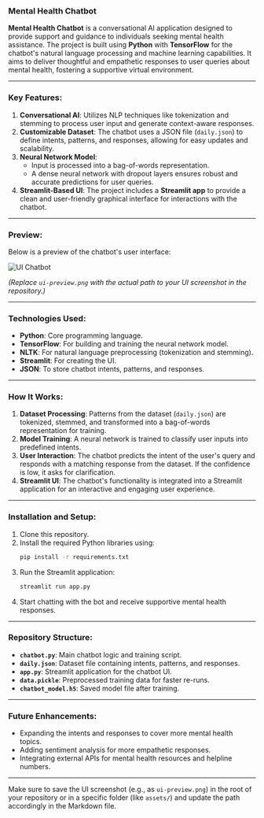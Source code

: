 ### Mental Health Chatbot

**Mental Health Chatbot** is a conversational AI application designed to provide support and guidance to individuals seeking mental health assistance. The project is built using **Python** with **TensorFlow** for the chatbot's natural language processing and machine learning capabilities. It aims to deliver thoughtful and empathetic responses to user queries about mental health, fostering a supportive virtual environment.

---

### Key Features:
1. **Conversational AI**: Utilizes NLP techniques like tokenization and stemming to process user input and generate context-aware responses.
2. **Customizable Dataset**: The chatbot uses a JSON file (`daily.json`) to define intents, patterns, and responses, allowing for easy updates and scalability.
3. **Neural Network Model**: 
   - Input is processed into a bag-of-words representation.
   - A dense neural network with dropout layers ensures robust and accurate predictions for user queries.
4. **Streamlit-Based UI**: The project includes a **Streamlit app** to provide a clean and user-friendly graphical interface for interactions with the chatbot.

---

### Preview:
Below is a preview of the chatbot's user interface:

![UI Chatbot](https://github.com/user-attachments/assets/6d4f8230-e65a-4fa2-8d8f-3737c869b302)
 
*(Replace `ui-preview.png` with the actual path to your UI screenshot in the repository.)*

---

### Technologies Used:
- **Python**: Core programming language.
- **TensorFlow**: For building and training the neural network model.
- **NLTK**: For natural language preprocessing (tokenization and stemming).
- **Streamlit**: For creating the UI.
- **JSON**: To store chatbot intents, patterns, and responses.

---

### How It Works:
1. **Dataset Processing**: Patterns from the dataset (`daily.json`) are tokenized, stemmed, and transformed into a bag-of-words representation for training.
2. **Model Training**: A neural network is trained to classify user inputs into predefined intents.
3. **User Interaction**: The chatbot predicts the intent of the user's query and responds with a matching response from the dataset. If the confidence is low, it asks for clarification.
4. **Streamlit UI**: The chatbot's functionality is integrated into a Streamlit application for an interactive and engaging user experience.

---

### Installation and Setup:
1. Clone this repository.
2. Install the required Python libraries using:
   ```bash
   pip install -r requirements.txt
   ```
3. Run the Streamlit application:
   ```bash
   streamlit run app.py
   ```
4. Start chatting with the bot and receive supportive mental health responses.

---

### Repository Structure:
- **`chatbot.py`**: Main chatbot logic and training script.
- **`daily.json`**: Dataset file containing intents, patterns, and responses.
- **`app.py`**: Streamlit application for the chatbot UI.
- **`data.pickle`**: Preprocessed training data for faster re-runs.
- **`chatbot_model.h5`**: Saved model file after training.

---

### Future Enhancements:
- Expanding the intents and responses to cover more mental health topics.
- Adding sentiment analysis for more empathetic responses.
- Integrating external APIs for mental health resources and helpline numbers.

---

Make sure to save the UI screenshot (e.g., as `ui-preview.png`) in the root of your repository or in a specific folder (like `assets/`) and update the path accordingly in the Markdown file.
